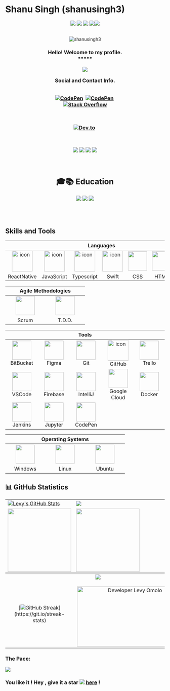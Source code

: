 # Shanu Singh (shanusingh3)


<div align="center">
            <img src="https://img.icons8.com/fluency/30/000000/star.png" />
            <img src="https://img.icons8.com/fluency/30/000000/star.png" />
            <img src="https://img.icons8.com/fluency/30/000000/star.png" />
            <img src="https://img.icons8.com/fluency/30/000000/star.png" /><img src="https://img.icons8.com/color/30/000000/star--v1.png"/>
 </div><br>
 <p align="center"> <img src="https://komarev.com/ghpvc/?username=shanusingh3&label=Profile%20viewers:&color=FE7A16&style=for-the-badge" alt="shanusingh3" /> </p>


<!-- GREETING  -->
<h3 align="center">
  Hello! Welcome to my profile.<br> *****
             

<p align="center">
  <a href="https://github.com/shanusingh3/readme-typing-svg"><img src="https://readme-typing-svg.herokuapp.com/?lines=%20Follow%20if%20you%20find%20me%20cool!;I%20follow-back%20soonest.;%20My%20mail%20is%20cotechlevy@gmail.com;I%20am%20ready%20for%20collaboration.;%20Fork,%20clone,%20star,%20or%20download;%20any%20repo%20of%20your%20choice!&font=Fira%20Code&center=true&width=440&height=45&color=FFFFFF&vCenter=true&size=22"></a>
</p>

<div align="center"> Social and Contact Info. </div><br>
  <p align="center">
<a href="https://www.linkedin.com/in/shanusingh3/"><img src="https://img.shields.io/badge/linkedin-430098?style=for-the-badge&logo=linkedin&logoColor=white" alt="CodePen" /></a>&nbsp;
<a href="mailto:iamshanusingh@gmail.com"><img src="https://img.shields.io/badge/gmail-d62828?style=for-the-badge&logo=gmail&logoColor=white" alt="CodePen" /></a>&nbsp; <br>
<a href="https://stackoverflow.com/users/7155874/shanu-singh">
  <img src="https://img.shields.io/badge/Stack_Overflow-FE7A16?style=for-the-badge&logo=stack-overflow&logoColor=white" alt="Stack Overflow" />
            
</a>&nbsp;


<a href="https://docs.google.com/document/d/16rJibgHCdAI0G2DKeT-br4rY0gGeYsz0nqJGKpOtgFQ/edit?usp=sharing"><img src="https://img.shields.io/badge/Résumé-d62828?style=for-the-badge&logo=doc&logoColor=02c39a" alt="Dev.to" /></a>&nbsp;
</p><br>

<!-- BADGES -->
<p align="center">
<img src="https://img.shields.io/badge/Interest-Mobile%20Development,User%20Experience-blue" />
  <img src="https://img.shields.io/badge/Programming-JavaScript,React Native,Swift,Node.js-blue" />
  <img src="https://img.shields.io/badge/Lives-Banglore-blue" />
  <img src="https://img.shields.io/badge/Languages-English%2C%20Hindi-blue" />
</p><br>


<div align="center">

## 🎓📚 Education 
![](https://img.shields.io/badge/GITM[MDU%20UNIVERSITY]-87CF3E?style=for-the-badge&logo=maseno&logoColor=white)
  ![](https://img.shields.io/badge/LIS[CBSE]-430098?style=for-the-badge&logo=moringas_chool&logoColor=orange)
 ![](https://img.shields.io/badge/DUCAT-0056D2?style=for-the-badge&logo=Coursera&logoColor=white) 
</div>



</h3> <br><br>

## Skills and Tools
<div align="center">
  <table>
    <thead>
      <tr>
        <th colspan="7">Languages</th>
      </tr>
    </thead>
               <tr>
     <td align="center" width=110>  <img src="https://techstack-generator.vercel.app/react-icon.svg" alt="icon" width="65" height="65" /> </td>
      <td align="center" width=110>  <img src="https://techstack-generator.vercel.app/js-icon.svg" alt="icon" width="65" height="65" /> </td>
      <td align="center" width=110>  <img src="https://techstack-generator.vercel.app/ts-icon.svg" alt="icon" width="65" height="65" /> </td>
      <td align="center" width=110>  <img src="https://techstack-generator.vercel.app/swift-icon.svg" alt="icon" width="65" height="65" /> </td>
      <td align="center" width=110> <img height=60 src="https://cdn.jsdelivr.net/gh/devicons/devicon/icons/css3/css3-original.svg"/> </td>
      <td align="center" width=110> <img height=60 src="https://cdn.jsdelivr.net/gh/devicons/devicon/icons/html5/html5-original.svg"/> </td>
      <td align="center" width=110> <img height=60 src="https://cdn.jsdelivr.net/gh/devicons/devicon/icons/html5/html5-original.svg"/> </td>  
      <td align="center" width=110> <img height=60 src="https://cdn.jsdelivr.net/gh/devicons/devicon/icons/graphql/graphql-plain.svg"/> </td>  
      <td align="center" width=110> <img height=60 src="https://cdn.jsdelivr.net/gh/devicons/devicon/icons/xamarin/xamarin-original.svg"/> </td>  
      <td align="center" width="110"> <img src="https://cdn.jsdelivr.net/gh/devicons/devicon/icons/mongodb/mongodb-original.svg" alt="icon" width="65" height="65"/> </td>
      <td align="center" width=110> <img src="https://techstack-generator.vercel.app/mysql-icon.svg" alt="icon" width="65" height="65" /> </td>
      <td align="center" width=110> <img height=60 src="https://cdn.jsdelivr.net/gh/devicons/devicon/icons/sqlite/sqlite-original.svg"/> </td>
      <tr align="center"> 
        <td align="center" width=110>ReactNative</td>
      <td align="center" width=110>JavaScript</td>
      <td align="center" width=110>Typescript</td>
      <td align="center" width=110>Swift</td>
      <td align="center" width=110>CSS</td>
      <td align="center" width=110>HTML</td>
       <td align="center" width=110>C#</td>
       <td align="center" width=110>GraphQL</td>
       <td align="center" width=110>Xamrin</td>
       <td align="center" width=110>MongoDB</td>
      <td align="center" width=110>MySQL</td>
      <td align="center" width=110>SQLite</td>
      </tr>
      <tr>
    </tr>
  </table>

  <table>
    <thead>
      <tr>
        <th colspan="3">Agile Methodologies</th>
      </tr>
    </thead>
    <tr>
      <td align="center" width=110><img width=60 src="https://user-images.githubusercontent.com/27622683/192119071-da8aff75-02b1-4c6d-8232-507b9454cd49.png"/></td>
      <td align="center" width=110><img width=60 src="https://user-images.githubusercontent.com/27622683/192119394-0284fdfc-3ad2-460c-8b57-5ed13a2cbfc0.png"/></td>
      <tr align="center"> 
        <td align="center" width=110>Scrum</td>
        <td align="center" width=110>T.D.D.</td>
      </tr>
      <tr>
    </tr>
  </table>
  <table>
  <thead>
    <tr>
      <th colspan="5">Tools</th>
    </tr>
  </thead>
  <tr>
    <td align="center" width="110">
      <img height="60" src="https://cdn.jsdelivr.net/gh/devicons/devicon/icons/bitbucket/bitbucket-original.svg"/>
      <br>BitBucket
    </td>
    <td align="center" width="110">
      <img height="60" src="https://cdn.jsdelivr.net/gh/devicons/devicon/icons/figma/figma-original.svg"/>
      <br>Figma
    </td>
    <td align="center" width="110">
      <img height="60" src="https://cdn.jsdelivr.net/gh/devicons/devicon/icons/git/git-original.svg"/>
      <br>Git
    </td>
    <td align="center" width="110">
      <img src="https://techstack-generator.vercel.app/github-icon.svg" alt="icon" width="65" height="65" />
      <br>GitHub
    </td>
    <td align="center" width="110">
      <img height="60" src="https://cdn.jsdelivr.net/npm/devicon-2.2@2.2.0/icons/trello/trello-plain.svg"/>
      <br>Trello
    </td>
  </tr>
  <tr> 
    <td align="center" width="110">
      <img height="60" src="https://cdn.jsdelivr.net/gh/devicons/devicon/icons/vscode/vscode-original.svg"/>
      <br>VSCode
    </td>
    <td align="center" width="110">
      <img height="60" src="https://cdn.jsdelivr.net/gh/devicons/devicon/icons/firebase/firebase-plain.svg"/>
      <br>Firebase
    </td>
    <td align="center" width="110">
      <img height="60" src="https://cdn.jsdelivr.net/gh/devicons/devicon/icons/intellij/intellij-original.svg"/>
      <br>IntelliJ
    </td>
    <td align="center" width="110">
      <img height="60" src="https://cdn.jsdelivr.net/gh/devicons/devicon/icons/googlecloud/googlecloud-original.svg"/>
      <br>Google Cloud
    </td>
    <td align="center" width="110">
      <img height="60" src="https://cdn.jsdelivr.net/gh/devicons/devicon/icons/docker/docker-original.svg"/>
      <br>Docker
    </td>
  </tr>
  <tr>
    <td align="center" width="110">
      <img height="60" src="https://cdn.jsdelivr.net/gh/devicons/devicon/icons/jenkins/jenkins-line.svg"/>
      <br>Jenkins
    </td>
    <td align="center" width="110">
      <img height="60" src="https://cdn.jsdelivr.net/gh/devicons/devicon/icons/jupyter/jupyter-original.svg"/>
      <br>Jupyter
    </td>
    <td align="center" width="110">
      <img height="60" src="https://cdn.jsdelivr.net/gh/devicons/devicon/icons/codepen/codepen-plain.svg"/>
      <br>CodePen
    </td>
  </tr>
</table>

  <table>
    <thead>
      <tr>
        <th colspan="7">Operating Systems</th>
      </tr>
    </thead>
    <tr>
      <td align="center" width=110><img height=60 src="https://cdn.jsdelivr.net/gh/devicons/devicon/icons/windows8/windows8-original.svg"/> </td>
      <td align="center" width=110> <img height=60 src="https://cdn.jsdelivr.net/gh/devicons/devicon/icons/linux/linux-original.svg"/> </td>
      <td align="center" width=110> <img height=60 src="https://cdn.jsdelivr.net/gh/devicons/devicon/icons/ubuntu/ubuntu-plain.svg"/> </td>
    <tr> 
      <td align="center" width=110>Windows</td>
      <td align="center" width=110>Linux</td>
      <td align="center" width=110>Ubuntu</td>
    </tr>
  </table>
</div>





## 📊 GitHub Statistics
<table>
<tr>
<td>
<a href="https://github.com/shanusingh3">
    <img align="center" src="https://github-readme-stats.vercel.app/api?username=shanusingh3&show_icons=true&line_height=27&count_private=true&title_color=f48c06&text_color=c9cacc&icon_color=2bbc8a&bg_color=000000" alt="Levy's GitHub Stats" />
</td>
<td>
            <img align="center" src="https://github-readme-stats.vercel.app/api/top-langs/?username=shanusingh3&theme=highcontrast&layout=compact" />
  </a>
</td>
</tr>

<tr>
<td>
            <img height="200em" src="https://github-profile-summary-cards.vercel.app/api/cards/most-commit-language?username=shanusingh3"/>
</td>
<td>
            <img height="200em" src="https://github-profile-summary-cards.vercel.app/api/cards/repos-per-language?username=shanusingh3"/>
</td>
</tr>

<tr>
<tr>
        <th colspan="7"><a href="https://github.com/shanusingh3/readme-typing-svg"><img src="https://readme-typing-svg.herokuapp.com/?lines=Email%20me%20via%20cotechlevy@gmail.com;I%20am%20ready%20to%20work%20with%20you!;&font=Fira%20Code&center=true&width=440&height=45&color=FFFFFF&vCenter=true&size=22"></a></th>
      </tr>
<td align="center">


[![GitHub Streak](https://github-readme-streak-stats.herokuapp.com/?user=shanusingh3&theme=highcontrast&layout=compa")](https://git.io/streak-stats)


</td>
<td align="center">
<p align="center">
</p>
            <img align="right" alt="Developer Levy Omolo" src="code.gif" width="350" height="190" />
</td>
</tr>
</table>

### The Pace:

<div>  
<img src="https://github-profile-trophy.vercel.app/?username=shanusingh3&margin-w=15&margin-h=15" />

</div>

### You like it ! Hey , give it a star <img src="https://img.icons8.com/fluency/20/000000/star.png" /> [here](https://github.com/shanusingh3/shanusingh3/) !
